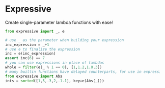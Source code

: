 Expressive
==========
Create single-parameter lambda functions with ease!
```python
from expressive import _, e

# use _ as the parameter when building your expression
inc_expression = _+1
# use e to finalize the expression
inc = e(inc_expression)
assert inc(6) == 7
# you can use expressions in place of lambdas
whole = filter(e(_ % 1 == 0), [1,1.2,1.0,3])
# many builtin functions have delayed counterparts, for use in expressions
from expressive import Abs
ints = sorted([1,5,-3,2,-1.1], key=e(Abs(_)))
```